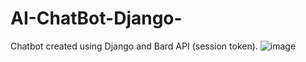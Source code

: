 # AI-ChatBot-Django-
Chatbot created using Django and Bard API (session token).
![image](https://github.com/ydrgzm/AI-ChatBot-Django-/assets/63395997/44228c3b-be08-4ffb-bc42-1596e212b9ff)
